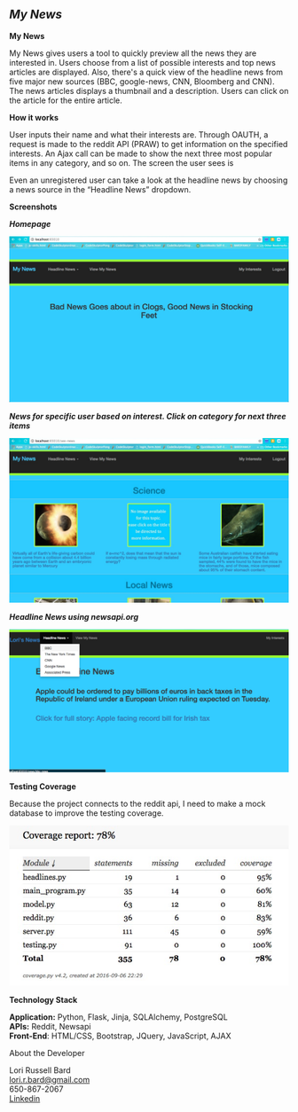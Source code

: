 *My News*
--------------------

**My News**


My News gives users a tool to quickly preview all the news they are
interested in. Users choose from a list of possible interests and top
news articles are displayed. Also, there's a quick view of the headline
news from five major new sources (BBC, google-news, CNN, Bloomberg and
CNN). The news articles displays a thumbnail and a description. Users
can click on the article for the entire article.

**How it works**

User inputs their name and what their interests are. Through OAUTH, a
request is made to the reddit API (PRAW) to get information on the
specified interests. An Ajax call can be made to show the next three
most popular items in any category, and so on. The screen the user sees
is

Even an unregistered user can take a look at the headline news by
choosing a news source in the “Headline News” dropdown.

**Screenshots**

***Homepage***

<img src="static/home-page.png">

***News for specific user based on interest. Click on category for next
three items***

<img src="static/my-news.png">

***Headline News using newsapi.org***

<img src="static/headline-news.png">

**Testing Coverage**

Because the project connects to the reddit api, I need to make a mock database to improve the testing coverage.

<img src="static/coveragereport.jpg">

**Technology Stack**

**Application:** Python, Flask, Jinja, SQLAlchemy, PostgreSQL                  
**APIs:** Reddit, Newsapi                                   
**Front-End**: HTML/CSS, Bootstrap, JQuery, JavaScript, AJAX                      

About the Developer

Lori Russell Bard                          
lori.r.bard@gmail.com                           
650-867-2067                         
[Linkedin](https://www.linkedin.com/in/lori-bard)
